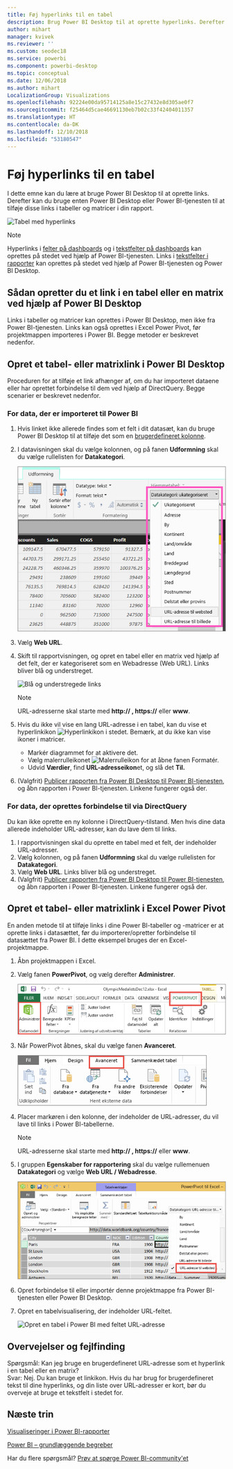 ```yaml
---
title: Føj hyperlinks til en tabel
description: Brug Power BI Desktop til at oprette hyperlinks. Derefter kan du bruge enten Power BI Desktop eller Power BI-tjenesten til at tilføje disse links i tabeller og matricer i din rapport.
author: mihart
manager: kvivek
ms.reviewer: ''
ms.custom: seodec18
ms.service: powerbi
ms.component: powerbi-desktop
ms.topic: conceptual
ms.date: 12/06/2018
ms.author: mihart
LocalizationGroup: Visualizations
ms.openlocfilehash: 92224e00da95714125a8e15c27432e8d305ae0f7
ms.sourcegitcommit: f25464d5cae46691130eb7b02c33f42404011357
ms.translationtype: HT
ms.contentlocale: da-DK
ms.lasthandoff: 12/10/2018
ms.locfileid: "53180547"
---
```

# <a name="add-hyperlinks-to-a-table"></a>Føj hyperlinks til en tabel
I dette emne kan du lære at bruge Power BI Desktop til at oprette links. Derefter kan du bruge enten Power BI Desktop eller Power BI-tjenesten til at tilføje disse links i tabeller og matricer i din rapport. 

![Tabel med hyperlinks](media/power-bi-hyperlinks-in-tables/hyperlinkedtable.png)

> [!NOTE]
> Hyperlinks i [felter på dashboards](service-dashboard-edit-tile.md) og i [tekstfelter på dashboards](service-dashboard-add-widget.md) kan oprettes på stedet ved hjælp af Power BI-tjenesten. Links i [tekstfelter i rapporter](service-add-hyperlink-to-text-box.md) kan oprettes på stedet ved hjælp af Power BI-tjenesten og Power BI Desktop.
> 
> 

## <a name="to-create-a-hyperlink-in-a-table-or-matrix-using-power-bi-desktop"></a>Sådan opretter du et link i en tabel eller en matrix ved hjælp af Power BI Desktop
Links i tabeller og matricer kan oprettes i Power BI Desktop, men ikke fra Power BI-tjenesten. Links kan også oprettes i Excel Power Pivot, før projektmappen importeres i Power BI. Begge metoder er beskrevet nedenfor.

## <a name="create-a-table-or-matrix-hyperlink-in-power-bi-desktop"></a>Opret et tabel- eller matrixlink i Power BI Desktop
Proceduren for at tilføje et link afhænger af, om du har importeret dataene eller har oprettet forbindelse til dem ved hjælp af DirectQuery. Begge scenarier er beskrevet nedenfor.

### <a name="for-data-imported-into-power-bi"></a>For data, der er importeret til Power BI
1. Hvis linket ikke allerede findes som et felt i dit datasæt, kan du bruge Power BI Desktop til at tilføje det som en [brugerdefineret kolonne](desktop-common-query-tasks.md).
2. I datavisningen skal du vælge kolonnen, og på fanen **Udformning** skal du vælge rullelisten for **Datakategori**.
   
    ![Rulleliste med datakategorier](media/power-bi-hyperlinks-in-tables/pbi_data_category.png)
3. Vælg **Web URL**.
4. Skift til rapportvisningen, og opret en tabel eller en matrix ved hjælp af det felt, der er kategoriseret som en Webadresse (Web URL). Links bliver blå og understreget.

    ![Blå og understregede links](media/power-bi-hyperlinks-in-tables/power-bi-table-with-hyperlinks2.png)

    > [!NOTE]
    > URL-adresserne skal starte med **http:// , https://** eller **www**.
    >
   
1. Hvis du ikke vil vise en lang URL-adresse i en tabel, kan du vise et hyperlinkikon  ![Hyperlinkikon](media/power-bi-hyperlinks-in-tables/power-bi-hyperlink-icon.png) i stedet. Bemærk, at du ikke kan vise ikoner i matricer.
   
   * Markér diagrammet for at aktivere det.
   * Vælg malerrulleikonet ![Malerrulleikon](media/power-bi-hyperlinks-in-tables/power-bi-paintroller.png) for at åbne fanen Formatér.
   * Udvid **Værdier**, find **URL-adresseikon**et, og slå det **Til.**
6. (Valgfrit) [Publicer rapporten fra Power BI Desktop til Power BI-tjenesten](guided-learning/publishingandsharing.yml?tutorial-step=2), og åbn rapporten i Power BI-tjenesten. Linkene fungerer også der.

### <a name="for-data-connected-with-directquery"></a>For data, der oprettes forbindelse til via DirectQuery
Du kan ikke oprette en ny kolonne i DirectQuery-tilstand.  Men hvis dine data allerede indeholder URL-adresser, kan du lave dem til links.

1. I rapportvisningen skal du oprette en tabel med et felt, der indeholder URL-adresser.
2. Vælg kolonnen, og på fanen **Udformning** skal du vælge rullelisten for **Datakategori**.
3. Vælg **Web URL**. Links bliver blå og understreget.
4. (Valgfrit) [Publicer rapporten fra Power BI Desktop til Power BI-tjenesten](guided-learning/publishingandsharing.yml?tutorial-step=2), og åbn rapporten i Power BI-tjenesten. Linkene fungerer også der.

## <a name="create-a-table-or-matrix-hyperlink-in-excel-power-pivot"></a>Opret et tabel- eller matrixlink i Excel Power Pivot
En anden metode til at tilføje links i dine Power BI-tabeller og -matricer er at oprette links i datasættet, før du importerer/opretter forbindelse til datasættet fra Power BI. I dette eksempel bruges der en Excel-projektmappe.

1. Åbn projektmappen i Excel.
2. Vælg fanen **PowerPivot**, og vælg derefter **Administrer**.
   
   ![Åbn PowerPivot i Excel](media/power-bi-hyperlinks-in-tables/createhyperlinkinpowerpivot2.png)
1. Når PowerPivot åbnes, skal du vælge fanen **Avanceret**.
   
   ![Fanen Avanceret PowerPivot](media/power-bi-hyperlinks-in-tables/createhyperlinkinpowerpivot3.png)
4. Placer markøren i den kolonne, der indeholder de URL-adresser, du vil lave til links i Power BI-tabellerne.
   
   > [!NOTE]
   > URL-adresserne skal starte med **http:// , https://** eller **www**.
   > 
5. I gruppen **Egenskaber for rapportering** skal du vælge rullemenuen **Datakategori** og vælge **Web URL / Webadresse**. 
   
   ![Rulleliste med datakategorier i Excel](media/power-bi-hyperlinks-in-tables/createhyperlinksnew.png)

6. Opret forbindelse til eller importér denne projektmappe fra Power BI-tjenesten eller Power BI Desktop.
7. Opret en tabelvisualisering, der indeholder URL-feltet.
   
   ![Opret en tabel i Power BI med feltet URL-adresse](media/power-bi-hyperlinks-in-tables/hyperlinksintables.gif)

## <a name="considerations-and-troubleshooting"></a>Overvejelser og fejlfinding
Spørgsmål: Kan jeg bruge en brugerdefineret URL-adresse som et hyperlink i en tabel eller en matrix?    
Svar: Nej. Du kan bruge et linkikon. Hvis du har brug for brugerdefineret tekst til dine hyperlinks, og din liste over URL-adresser er kort, bør du overveje at bruge et tekstfelt i stedet for.


## <a name="next-steps"></a>Næste trin
[Visualiseringer i Power BI-rapporter](visuals/power-bi-report-visualizations.md)

[Power BI – grundlæggende begreber](consumer/end-user-basic-concepts.md)

Har du flere spørgsmål? [Prøv at spørge Power BI-community'et](http://community.powerbi.com/)

